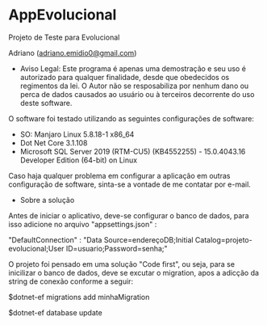 # AppEvolucional
Projeto de Teste para Evolucional

Adriano (adriano.emidio0@gmail.com)

* Aviso Legal: Este programa é apenas uma demostração e seu uso é autorizado para qualquer finalidade, desde que obedecidos os regimentos da lei. O Autor não se resposabiliza por nenhum dano ou perca de dados causados ao usuário ou à terceiros decorrente do uso deste software. 

O software foi testado utilizando as seguintes configurações de software:
* SO: Manjaro Linux 5.8.18-1 x86_64
* Dot Net Core 3.1.108
* Microsoft SQL Server 2019 (RTM-CU5) (KB4552255) - 15.0.4043.16 Developer Edition (64-bit) on Linux

Caso haja qualquer problema em configurar a aplicação em outras configuração de software, sinta-se a vontade de me contatar por e-mail.


* Sobre a solução

Antes de iniciar o aplicativo, deve-se configurar o banco de dados, para isso adicione no arquivo "appsettings.json" :

"DefaultConnection" : "Data Source=endereçoDB;Initial Catalog=projeto-evolucional;User ID=usuario;Password=senha;"

O projeto foi pensado em uma solução "Code first", ou seja, para se inicilizar o banco de dados, deve se excutar o migration, apos a adicção da string de conexão conforme a seguir:

<p>$dotnet-ef migrations add minhaMigration</p>
<p>$dotnet-ef database update</p>
